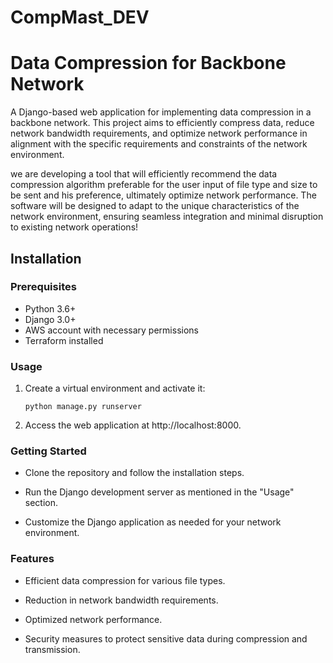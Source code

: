 # CompMast_DEV

    
# Data Compression for Backbone Network

A Django-based web application for implementing data compression in a backbone network. This project aims to efficiently compress data, reduce network bandwidth requirements, and optimize network performance in alignment with the specific requirements and constraints of the network environment.

we are developing a tool that will efficiently recommend the data compression algorithm preferable for the user input of file type and size to be sent and his preference, ultimately optimize network performance. The software will be designed to adapt to the unique characteristics of the network environment, ensuring seamless integration and minimal disruption to existing network operations!

## Installation

### Prerequisites

- Python 3.6+
- Django 3.0+
- AWS account with necessary permissions
- Terraform installed



 ### Usage 
1. Create a virtual environment and activate it:

   ```shell
   python manage.py runserver

2. Access the web application at http://localhost:8000.


### Getting Started
- Clone the repository and follow the installation steps.

- Run the Django development server as mentioned in the "Usage" section.

- Customize the Django application as needed for your network environment.

### Features
- Efficient data compression for various file types.

- Reduction in network bandwidth requirements.

- Optimized network performance.

- Security measures to protect sensitive data during compression and transmission.
